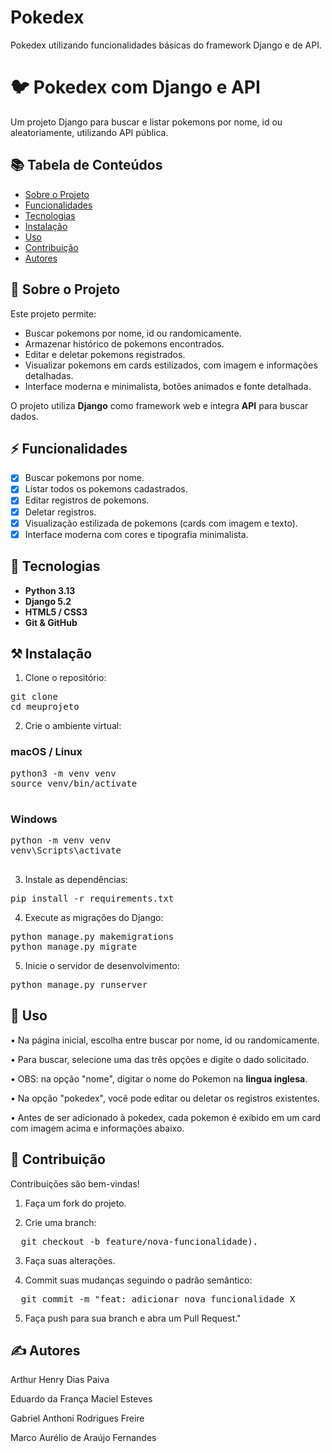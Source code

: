 # Pokedex
Pokedex utilizando funcionalidades básicas do framework Django e de API. 

# 🐦 Pokedex com Django e API
Um projeto Django para buscar e listar pokemons por nome, id ou aleatoriamente, utilizando API pública.

## 📚 Tabela de Conteúdos

- [Sobre o Projeto](#sobre-o-projeto)
- [Funcionalidades](#funcionalidades)
- [Tecnologias](#tecnologias)
- [Instalação](#instalacao)
- [Uso](#uso)
- [Contribuição](#contribuicao)
- [Autores](#autores)

## 🧮 Sobre o Projeto

Este projeto permite:

- Buscar pokemons por nome, id ou randomicamente.
- Armazenar histórico de pokemons encontrados.
- Editar e deletar pokemons registrados.
- Visualizar pokemons em cards estilizados, com imagem e informações detalhadas.
- Interface moderna e minimalista, botões animados e fonte detalhada.

O projeto utiliza **Django** como framework web e integra **API** para buscar dados.

## ⚡ Funcionalidades

- [x] Buscar pokemons por nome.
- [x] Listar todos os pokemons cadastrados.
- [x] Editar registros de pokemons.
- [x] Deletar registros.
- [x] Visualização estilizada de pokemons (cards com imagem e texto).
- [x] Interface moderna com cores e tipografia minimalista.

## 🚀 Tecnologias

- **Python 3.13**  
- **Django 5.2**  
- **HTML5 / CSS3**   
- **Git & GitHub**  

## ⚒️ Instalação

1. Clone o repositório:
<pre>
git clone <url-do-repositorio>
cd meuprojeto
</pre>

2. Crie o ambiente virtual:

  ### macOS / Linux
  <pre>
python3 -m venv venv
source venv/bin/activate
  </pre>
  ### Windows
  <pre>
python -m venv venv
venv\Scripts\activate
  </pre>

3. Instale as dependências:
<pre>
pip install -r requirements.txt
</pre>
4. Execute as migrações do Django:
<pre>
python manage.py makemigrations
python manage.py migrate
</pre>
5. Inicie o servidor de desenvolvimento:
<pre>
python manage.py runserver
</pre>

## 🧰 Uso

•	Na página inicial, escolha entre buscar por nome, id ou randomicamente.

•	Para buscar, selecione uma das três opções e digite o dado solicitado.

•	OBS: na opção "nome", digitar o nome do Pokemon na <b>lingua inglesa</b>.

•	Na opção "pokedex", você pode editar ou deletar os registros 
existentes.

•	Antes de ser adicionado à pokedex, cada pokemon é exibido em um card com imagem acima e informações abaixo.

## 🥂 Contribuição

Contribuições são bem-vindas!
	
 1.	Faça um fork do projeto.
	
 2.	Crie uma branch:
  <pre>
  git checkout -b feature/nova-funcionalidade).
</pre>
 
 3.	Faça suas alterações.
	
 4.	Commit suas mudanças seguindo o padrão semântico:
<pre>
  git commit -m "feat: adicionar nova funcionalidade X
</pre> 
5. Faça push para sua branch e abra um Pull Request."

## ✍️ Autores

Arthur Henry Dias Paiva

Eduardo da França Maciel Esteves

Gabriel Anthoni Rodrigues Freire

Marco Aurélio de Araújo Fernandes


